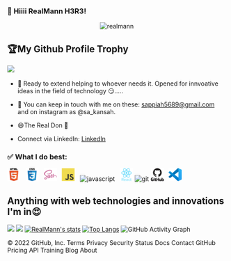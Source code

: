 ### 👋 Hiiii RealMann H3R3!

<p align="center"> <img src="https://komarev.com/ghpvc/?username=sappiah085&label=Profile%20views&color=e91e63&style=flat" alt="realmann" /> </p>
<h2>🏆My Github Profile Trophy</h2>
<img width=800 src="https://github-profile-trophy.vercel.app/?username=sappiah085&column=8&theme=gruvbox&no-frame=false"/>

- 🤔 Ready to extend helping to whoever needs it. Opened for innvoative ideas in the field of technology 😏.....
- 📱 You can keep in touch with me on these: sappiah5689@gmail.com and on instagram as @sa_kansah.
- 😄The Real Don 🤑

- Connect via LinkedIn: <a href = "https://www.linkedin.com/in/samuel-appiah-a8b50b228/" target = "_blank">LinkedIn</a>
<h3 align="left"> ✅ What I do best:</h3>

<p align="left">
<!-- <img src="https://raw.githubusercontent.com/devicons/devicon/master/icons/python/python-original.svg" alt="python" width="30" >&nbsp;&nbsp; -->
<!-- <img src="images/Qt.png" alt="PyQt" width="30" />&nbsp;&nbsp; -->
<!-- <img src="https://raw.githubusercontent.com/devicons/devicon/master/icons/mysql/mysql-original-wordmark.svg" alt="mysql" width="30" >&nbsp;&nbsp; -->
<!-- <img src="https://raw.githubusercontent.com/github/explore/2d218e3aa252dc90eef269b34eeec1fbd15dc07e/topics/sqlite/sqlite.png" alt="SQLite" width="30" >&nbsp;&nbsp; -->
<img src="https://raw.githubusercontent.com/devicons/devicon/master/icons/html5/html5-original-wordmark.svg" alt="html5" width="30" >&nbsp;&nbsp; 
<img src="https://raw.githubusercontent.com/devicons/devicon/master/icons/css3/css3-original-wordmark.svg" alt="css3" width="30" >&nbsp;&nbsp; 
<img src="https://raw.githubusercontent.com/devicons/devicon/master/icons/sass/sass-original.svg" alt="Sass" width="30" >&nbsp;&nbsp;
<img src="https://raw.githubusercontent.com/devicons/devicon/master/icons/javascript/javascript-original.svg" alt="javascript" width="30" >&nbsp;&nbsp; 
  <img src="https://raw.githubusercontent.com/devicons/devicon/master/icons/javascript/python-original.svg" alt="javascript" width="30" >&nbsp;&nbsp;
<img src="https://raw.githubusercontent.com/devicons/devicon/master/icons/react/react-original-wordmark.svg" alt="react" width="30"/> 
<img src="https://www.vectorlogo.zone/logos/git-scm/git-scm-icon.svg" alt="git" width="30" > 
<img src="https://raw.githubusercontent.com/devicons/devicon/master/icons/github/github-original-wordmark.svg" alt="mysql" width="30" >&nbsp;&nbsp;
<img src="https://raw.githubusercontent.com/github/explore/80688e429a7d4ef2fca1e82350fe8e3517d3494d/topics/visual-studio-code/visual-studio-code.png" alt="Visual Studio Code" width="30" >
</p>

## **Anything with web technologies and innovations I'm in😍**

![](https://github-profile-summary-cards.vercel.app/api/cards/profile-details?username=sappiah085&theme=github_dark)
![](https://github-profile-summary-cards.vercel.app/api/cards/most-commit-language?username=sappiah085&theme=github_dark)
[![RealMann's stats](https://github-readme-stats.vercel.app/api?username=sappiah085&show_icons=true&theme=github_dark)](https://github.com/sappiah085)
[![Top Langs](https://github-readme-stats.vercel.app/api/top-langs/?username=sappiah085&layout=compact&langs_count=10&theme=github_dark&hide_border=true&count-private=true)](https://github.com/sappiah085)
![GitHub Activity Graph](https://activity-graph.herokuapp.com/graph?username=sappiah085&theme=dracula)

<!-- éxplore Showcase -->

© 2022 GitHub, Inc.
Terms
Privacy
Security
Status
Docs
Contact GitHub
Pricing
API
Training
Blog
About
